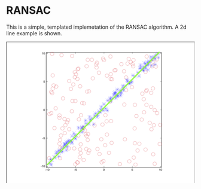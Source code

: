 # RANSAC
This is a simple, templated implemetation of the RANSAC algorithm.
A 2d line example is shown.

![alt text](https://github.com/mceze/RANSAC/blob/master/ransac_example.png "Example of RANSAC estimation of a 2D line.")
